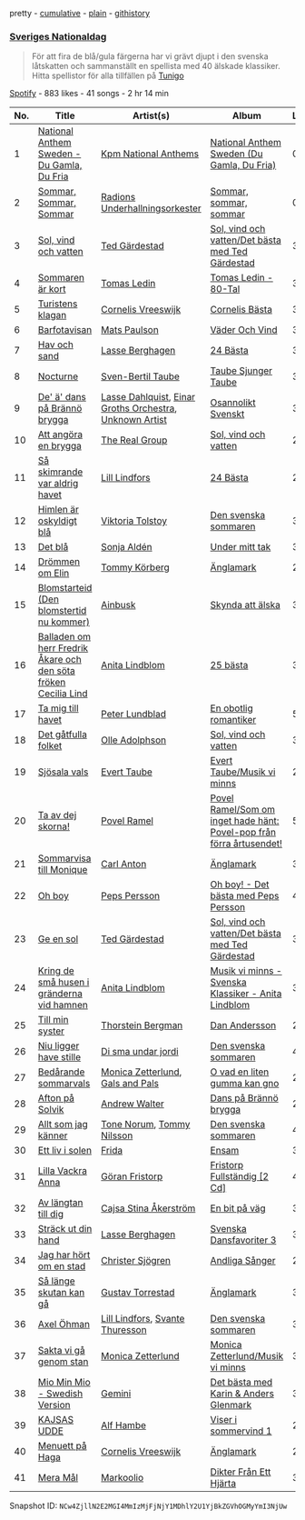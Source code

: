 pretty - [cumulative](/playlists/cumulative/33eWAE7F4bBUAjGtJVtCYB.md) - [plain](/playlists/plain/33eWAE7F4bBUAjGtJVtCYB) - [githistory](https://github.githistory.xyz/mackorone/spotify-playlist-archive/blob/main/playlists/plain/33eWAE7F4bBUAjGtJVtCYB)

### [Sveriges Nationaldag](https://open.spotify.com/playlist/33eWAE7F4bBUAjGtJVtCYB)

> För att fira de blå/gula färgerna har vi grävt djupt i den svenska låtskatten och sammanställt en spellista med 40 älskade klassiker\. Hitta spellistor för alla tillfällen på <a href="spotify:app:tunigo">Tunigo</a>

[Spotify](https://open.spotify.com/user/spotify) - 883 likes - 41 songs - 2 hr 14 min

| No. | Title | Artist(s) | Album | Length |
|---|---|---|---|---|
| 1 | [National Anthem Sweden \- Du Gamla, Du Fria](https://open.spotify.com/track/7nL0243awu5NCbQseIro2q) | [Kpm National Anthems](https://open.spotify.com/artist/3ASrAFrD7EMO3yISaDjs78) | [National Anthem Sweden \(Du Gamla, Du Fria\)](https://open.spotify.com/album/1qqnYZ5RAnPifhypdjCwog) | 0:47 |
| 2 | [Sommar, Sommar, Sommar](https://open.spotify.com/track/4OWOm8ol4P3uUT81eyRZxE) | [Radions Underhallningsorkester](https://open.spotify.com/artist/7ekQSEOZHUS6bUkOqBTDwh) | [Sommar, sommar, sommar](https://open.spotify.com/album/0l537xeeUQXZAkArjKmb2H) | 0:45 |
| 3 | [Sol, vind och vatten](https://open.spotify.com/track/4IyN7o0glm8gXgvEvT6oiZ) | [Ted Gärdestad](https://open.spotify.com/artist/6zpub6jbY6CdrcqQsDq8P4) | [Sol, vind och vatten/Det bästa med Ted Gärdestad](https://open.spotify.com/album/5nFegfmG4jQHvYVX0Mgr2A) | 3:09 |
| 4 | [Sommaren är kort](https://open.spotify.com/track/6wnWpJGIcYrY7P6yIikerN) | [Tomas Ledin](https://open.spotify.com/artist/518rTAIFPwQjLUSi4Pdzzn) | [Tomas Ledin \- 80\-Tal](https://open.spotify.com/album/0YdkVmcOnLjq178i8I2RzK) | 3:03 |
| 5 | [Turistens klagan](https://open.spotify.com/track/7E1LNK9XBkrBlVmiyBO6Sp) | [Cornelis Vreeswijk](https://open.spotify.com/artist/5B38ZGYpd0msq1LKOyz2r9) | [Cornelis Bästa](https://open.spotify.com/album/6eoQyqhkcoDgjMHsqAphHs) | 3:16 |
| 6 | [Barfotavisan](https://open.spotify.com/track/3f559IV4JDAlFO6SlG4usl) | [Mats Paulson](https://open.spotify.com/artist/0HW2OAV5XOPQgKoFx2Q6uJ) | [Väder Och Vind](https://open.spotify.com/album/7mbzFNxIbje2j3oq7ElGau) | 3:24 |
| 7 | [Hav och sand](https://open.spotify.com/track/5b2SSDZIQzcaduHUoEPPpV) | [Lasse Berghagen](https://open.spotify.com/artist/7kdGjv0IIQJcU2bth1yoqY) | [24 Bästa](https://open.spotify.com/album/4JciWM1Szae5nylLTHBVTH) | 3:12 |
| 8 | [Nocturne](https://open.spotify.com/track/06rWBPnq8cNfLlZEAyP1FL) | [Sven\-Bertil Taube](https://open.spotify.com/artist/7Gl6zw4YYJQ1CAgs7oEBPY) | [Taube Sjunger Taube](https://open.spotify.com/album/5T85NS6pAaXZ8eM21izrXe) | 3:00 |
| 9 | [De' ä' dans på Brännö brygga](https://open.spotify.com/track/4btmnUhwGptXwOV2tSCMvN) | [Lasse Dahlquist](https://open.spotify.com/artist/2QHYFZGCFIoIlU2GrAj664), [Einar Groths Orchestra](https://open.spotify.com/artist/1kksoejNGEWwcdQ2XRZ9IW), [Unknown Artist](https://open.spotify.com/artist/74Ch11L4833kZ9VfyziR3K) | [Osannolikt Svenskt](https://open.spotify.com/album/5y4svVH50PNDryrQTizEB7) | 3:17 |
| 10 | [Att angöra en brygga](https://open.spotify.com/track/3drbNrqO4iNlzCBLUOChpE) | [The Real Group](https://open.spotify.com/artist/4EIXOUTnf8Gtbk2kq4LYNK) | [Sol, vind och vatten](https://open.spotify.com/album/5ByQdOQTMaqhdtgudt2Ivm) | 2:29 |
| 11 | [Så skimrande var aldrig havet](https://open.spotify.com/track/2Ghsy6SwtSqiwslp7bJrSv) | [Lill Lindfors](https://open.spotify.com/artist/7CAcmPN2c4Tw70JQScmdwC) | [24 Bästa](https://open.spotify.com/album/28Q6o36lPOPWvMl6BcY69Q) | 2:37 |
| 12 | [Himlen är oskyldigt blå](https://open.spotify.com/track/4cWqg5Ii9qHX33jjiLdV4m) | [Viktoria Tolstoy](https://open.spotify.com/artist/7blyuo5sQPRB2tmtUf2SpZ) | [Den svenska sommaren](https://open.spotify.com/album/5P5XwOAYMZleMz7HLqTYlX) | 3:54 |
| 13 | [Det blå](https://open.spotify.com/track/2Bc9r8LaZvW9EgB2zOgcij) | [Sonja Aldén](https://open.spotify.com/artist/3XyHsKlvXenLURpECPEQOJ) | [Under mitt tak](https://open.spotify.com/album/0JVsx5CVxCBlpEOIfy7uoj) | 3:26 |
| 14 | [Drömmen om Elin](https://open.spotify.com/track/4razqcIog5PxJQu5bKZmGt) | [Tommy Körberg](https://open.spotify.com/artist/6R21HSNyo7HVac8pyqY3T2) | [Änglamark](https://open.spotify.com/album/4ArA86KBWpxyBxVPfkAzd9) | 2:27 |
| 15 | [Blomstarteid \(Den blomstertid nu kommer\)](https://open.spotify.com/track/3VijGUUqjWsYBe1s4eLEXJ) | [Ainbusk](https://open.spotify.com/artist/4bkmsIjrznXB4Eg19UATWt) | [Skynda att älska](https://open.spotify.com/album/4ORwenjc6VrwVb00DGV1B1) | 3:51 |
| 16 | [Balladen om herr Fredrik Åkare och den söta fröken Cecilia Lind](https://open.spotify.com/track/4rDR0voqaAssWMNqaxHItT) | [Anita Lindblom](https://open.spotify.com/artist/2mcJ23guBaJ3g8i8Hjjw6E) | [25 bästa](https://open.spotify.com/album/1FcDOfoPCjXVz6edERlgUQ) | 3:17 |
| 17 | [Ta mig till havet](https://open.spotify.com/track/6NHKAWhkZPiV0PJwuUQMol) | [Peter Lundblad](https://open.spotify.com/artist/5yuHwiLMl8Mz5onBhn5HII) | [En obotlig romantiker](https://open.spotify.com/album/4DBEhoe3aXeQvKpXsujnwA) | 5:08 |
| 18 | [Det gåtfulla folket](https://open.spotify.com/track/22w34SVETVpaPtfuuqHpQo) | [Olle Adolphson](https://open.spotify.com/artist/4hkOyd0eTeViYkZooM4Jay) | [Sol, vind och vatten](https://open.spotify.com/album/5ByQdOQTMaqhdtgudt2Ivm) | 3:33 |
| 19 | [Sjösala vals](https://open.spotify.com/track/5rTZToEwovN6JEBcPps7Ph) | [Evert Taube](https://open.spotify.com/artist/3fUWKywZQbkzjqydZH15fT) | [Evert Taube/Musik vi minns](https://open.spotify.com/album/5AO3qm5hMQR6ebrrL47nYi) | 2:57 |
| 20 | [Ta av dej skorna!](https://open.spotify.com/track/4Zv0HillN5kfwLNnCafsNN) | [Povel Ramel](https://open.spotify.com/artist/2JXHbGSfNgJ25884YBIruo) | [Povel Ramel/Som om inget hade hänt: Povel\-pop från förra årtusendet!](https://open.spotify.com/album/55tXi5zeF6xg6PYlIYPvDP) | 5:22 |
| 21 | [Sommarvisa till Monique](https://open.spotify.com/track/4EID5HiCscYucwCkGJtTTG) | [Carl Anton](https://open.spotify.com/artist/1cat5qANo5zS8TawCLUGAP) | [Änglamark](https://open.spotify.com/album/4ArA86KBWpxyBxVPfkAzd9) | 3:38 |
| 22 | [Oh boy](https://open.spotify.com/track/4UFb5t3CvBprPee5l8KXN3) | [Peps Persson](https://open.spotify.com/artist/5xmgC1jISe31QZSp8gqKUJ) | [Oh boy! \- Det bästa med Peps Persson](https://open.spotify.com/album/5ePdCgSsR80U6zQcU6jpW1) | 4:04 |
| 23 | [Ge en sol](https://open.spotify.com/track/2dGmmktcPOB3OLds6zKG3H) | [Ted Gärdestad](https://open.spotify.com/artist/6zpub6jbY6CdrcqQsDq8P4) | [Sol, vind och vatten/Det bästa med Ted Gärdestad](https://open.spotify.com/album/5nFegfmG4jQHvYVX0Mgr2A) | 3:00 |
| 24 | [Kring de små husen i gränderna vid hamnen](https://open.spotify.com/track/3CvcJL9c11U5DKjBgzg2jE) | [Anita Lindblom](https://open.spotify.com/artist/2mcJ23guBaJ3g8i8Hjjw6E) | [Musik vi minns \- Svenska Klassiker \- Anita Lindblom](https://open.spotify.com/album/72VGnWFv2SP2Exx8CMmEyP) | 3:36 |
| 25 | [Till min syster](https://open.spotify.com/track/0Cb4p7iH6DjBjmWPhfGuKo) | [Thorstein Bergman](https://open.spotify.com/artist/6RN0Wp8CBr7bij8JzB1qG2) | [Dan Andersson](https://open.spotify.com/album/55SIYzqiP09PVpXwDMzuxS) | 2:07 |
| 26 | [Niu ligger have stille](https://open.spotify.com/track/7Fuv6EChcCUeGFscYPyaV8) | [Di sma undar jordi](https://open.spotify.com/artist/4nMn2UgtOPeVl1xyTh0Xir) | [Den svenska sommaren](https://open.spotify.com/album/5P5XwOAYMZleMz7HLqTYlX) | 4:36 |
| 27 | [Bedårande sommarvals](https://open.spotify.com/track/0SgGRz86Qzr6q0td2rBBjm) | [Monica Zetterlund](https://open.spotify.com/artist/7mvvG63CNSY93JWAJ37rnD), [Gals and Pals](https://open.spotify.com/artist/5jzboyuEKmtEVn8SqAnPVd) | [O vad en liten gumma kan gno](https://open.spotify.com/album/5fSDA3K2BP3bHRwOQyySo0) | 2:32 |
| 28 | [Afton på Solvik](https://open.spotify.com/track/35aEw0M5M0WPA7jobI12w8) | [Andrew Walter](https://open.spotify.com/artist/2Yxp7rubuk3AIyix35fUTi) | [Dans på Brännö brygga](https://open.spotify.com/album/367In3E9IyjFgZw8wtDVKt) | 2:42 |
| 29 | [Allt som jag känner](https://open.spotify.com/track/2QxhwvGFTcjdzicyUJaREZ) | [Tone Norum](https://open.spotify.com/artist/0a6rCwqcO5k3S6nHJFCRyn), [Tommy Nilsson](https://open.spotify.com/artist/0PnNyzP7CgoDXZHr6cWOyq) | [Den svenska sommaren](https://open.spotify.com/album/5P5XwOAYMZleMz7HLqTYlX) | 4:10 |
| 30 | [Ett liv i solen](https://open.spotify.com/track/6OVkH9hsMLTTGP0SDYwTLK) | [Frida](https://open.spotify.com/artist/5uOVb4hLSQVbHbVVt27tV1) | [Ensam](https://open.spotify.com/album/3ssNBlU22lLeuYEiUhkDAS) | 3:52 |
| 31 | [Lilla Vackra Anna](https://open.spotify.com/track/237NEFOtZLXpgLL11J3L3n) | [Göran Fristorp](https://open.spotify.com/artist/2Yo1VjRnajVV0548nqI5gG) | [Fristorp Fullständig \[2 Cd\]](https://open.spotify.com/album/1sDi72AIyFuoMK3mGE5P0r) | 4:08 |
| 32 | [Av längtan till dig](https://open.spotify.com/track/4s7bzuomGTaQ57m9ewrdzD) | [Cajsa Stina Åkerström](https://open.spotify.com/artist/0N98N0DiskOexjlZjJ6YZ7) | [En bit på väg](https://open.spotify.com/album/1FCgSQmMwUhUSu0Qd8GH9W) | 3:31 |
| 33 | [Sträck ut din hand](https://open.spotify.com/track/1Lc7bKPaiBceH4NYkLDn2P) | [Lasse Berghagen](https://open.spotify.com/artist/7kdGjv0IIQJcU2bth1yoqY) | [Svenska Dansfavoriter 3](https://open.spotify.com/album/11zaLW3fRLxEgKO31a7O0R) | 3:39 |
| 34 | [Jag har hört om en stad](https://open.spotify.com/track/7trkcOCPx0csUuGN3lx8Vv) | [Christer Sjögren](https://open.spotify.com/artist/3zxcIxs8CwOEJaPYDKDtTE) | [Andliga Sånger](https://open.spotify.com/album/2TZcPwBphNKyubx44lWLLe) | 2:32 |
| 35 | [Så länge skutan kan gå](https://open.spotify.com/track/3wuNF70gxsyRYbp2uab5Ih) | [Gustav Torrestad](https://open.spotify.com/artist/165vNnFdkyAw88udlcY7eJ) | [Änglamark](https://open.spotify.com/album/4ArA86KBWpxyBxVPfkAzd9) | 3:11 |
| 36 | [Axel Öhman](https://open.spotify.com/track/2VB00EzKCghtYuJgctvTGu) | [Lill Lindfors](https://open.spotify.com/artist/7CAcmPN2c4Tw70JQScmdwC), [Svante Thuresson](https://open.spotify.com/artist/5p3OgFVHTqd8MAGGxlOYl3) | [Den svenska sommaren](https://open.spotify.com/album/5P5XwOAYMZleMz7HLqTYlX) | 3:57 |
| 37 | [Sakta vi gå genom stan](https://open.spotify.com/track/6v6KRuPie9HjtfF9MVjAr7) | [Monica Zetterlund](https://open.spotify.com/artist/7mvvG63CNSY93JWAJ37rnD) | [Monica Zetterlund/Musik vi minns](https://open.spotify.com/album/5Ts2TeXGs21S3rwLy13ls7) | 3:19 |
| 38 | [Mio Min Mio \- Swedish Version](https://open.spotify.com/track/1kGCVXPS24VC26fG5MT21F) | [Gemini](https://open.spotify.com/artist/3NOJk6zZMTnwXVZkAu3Kgj) | [Det bästa med Karin & Anders Glenmark](https://open.spotify.com/album/5poZvTtZy7KsRNECvTF3LW) | 3:57 |
| 39 | [KAJSAS UDDE](https://open.spotify.com/track/6hiirNI2vl0Tb4oveY7LcT) | [Alf Hambe](https://open.spotify.com/artist/39cbWtgWgyTsE38vke37fn) | [Viser i sommervind 1](https://open.spotify.com/album/0ig4qmR3mZhvq91g7cSotZ) | 2:26 |
| 40 | [Menuett på Haga](https://open.spotify.com/track/0IiZDoKIp8VMW4X5nTVzrw) | [Cornelis Vreeswijk](https://open.spotify.com/artist/5B38ZGYpd0msq1LKOyz2r9) | [Änglamark](https://open.spotify.com/album/4ArA86KBWpxyBxVPfkAzd9) | 2:59 |
| 41 | [Mera Mål](https://open.spotify.com/track/4xi2jcRkIXIJ9KwVcGPFvx) | [Markoolio](https://open.spotify.com/artist/0cAOG10Gh3ORpBRZ9c7Zam) | [Dikter Från Ett Hjärta](https://open.spotify.com/album/4nr7H6gtXYmvUOGig6kN0K) | 3:47 |

Snapshot ID: `NCw4ZjllN2E2MGI4MmIzMjFjNjY1MDhlY2U1YjBkZGVhOGMyYmI3NjUw`
